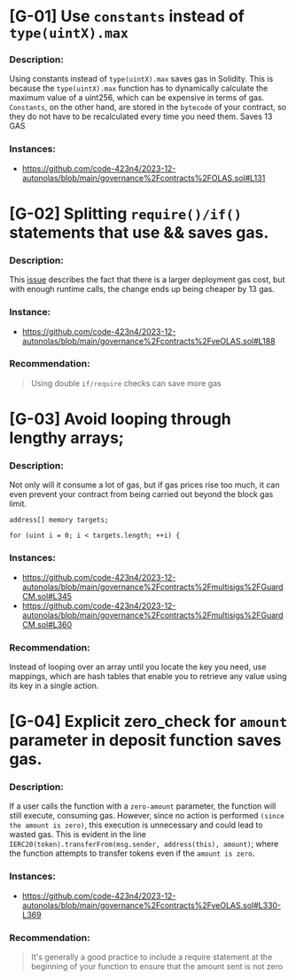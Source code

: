 # [G-01] Use `constants` instead of `type(uintX).max`

### Description:
Using constants instead of `type(uintX).max` saves gas in Solidity. This is because the `type(uintX).max` function has to dynamically calculate the maximum value of a uint256, which can be expensive in terms of gas. 
`Constants`, on the other hand, are stored in the `bytecode` of your contract, so they do not have to be recalculated every time you need them. 
Saves 13 GAS

### Instances:
- https://github.com/code-423n4/2023-12-autonolas/blob/main/governance%2Fcontracts%2FOLAS.sol#L131

# [G-02] Splitting `require()/if()` statements that use && saves gas. 

### Description:
This [issue](https://github.com/code-423n4/2022-01-xdefi-findings/issues/128)  describes the fact that there is a larger deployment gas cost, but with enough runtime calls, the change ends up being cheaper by 13 gas.

### Instance:
- https://github.com/code-423n4/2023-12-autonolas/blob/main/governance%2Fcontracts%2FveOLAS.sol#L188

### Recommendation:
> Using double `if/require` checks can save more gas

# [G-03] Avoid looping through lengthy arrays; 

### Description:
Not only will it consume a lot of gas, but if gas prices rise too much, it can even prevent your contract from being carried out beyond the block gas limit.

```Solidity
address[] memory targets;

for (uint i = 0; i < targets.length; ++i) {
```

### Instances:
- https://github.com/code-423n4/2023-12-autonolas/blob/main/governance%2Fcontracts%2Fmultisigs%2FGuardCM.sol#L345
- https://github.com/code-423n4/2023-12-autonolas/blob/main/governance%2Fcontracts%2Fmultisigs%2FGuardCM.sol#L360

### Recommendation:
‍Instead of looping over an array until you locate the key you need, use mappings, which are hash tables that enable you to retrieve any value using its key in a single action.

# [G-04] Explicit zero_check for `amount` parameter in deposit function saves gas.

### Description:
If a user calls the function with a `zero-amount` parameter, the function will still execute, consuming gas. However, since no action is performed `(since the amount is zero)`, this execution is unnecessary and could lead to wasted gas. This is evident in the line `IERC20(token).transferFrom(msg.sender, address(this), amount)`; where the function attempts to transfer tokens even if the `amount is zero`.

### Instances:
- https://github.com/code-423n4/2023-12-autonolas/blob/main/governance%2Fcontracts%2FveOLAS.sol#L330-L369

### Recommendation:
> It's generally a good practice to include a require statement at the beginning of your function to ensure that the amount sent is not zero